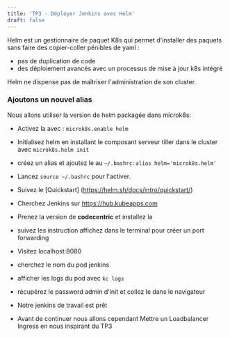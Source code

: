 ```yaml
---
title: 'TP3 - Déployer Jenkins avec Helm'
draft: false
---
```


Helm est un gestionnaire de paquet K8s qui permet d'installer des paquets sans faire des copier-coller pénibles de yaml :

- pas de duplication de code
- des déploiement avancés avec un processus de mise à jour k8s intégré

Helm ne dispense pas de maîtriser l'administration de son cluster.

### Ajoutons un nouvel alias

Nous allons utiliser la version de helm packagée dans microk8s:

- Activez la avec : `microk8s.enable helm`
- Initialisez helm en installant le composant serveur tiller dans le cluster avec `microk8s.helm init`
- créez un alias et ajoutez le au `~/.bashrc`: `alias helm='microk8s.helm'`
- Lancez `source ~/.bashrc` pour l'activer.



- Suivez le [Quickstart] (https://helm.sh/docs/intro/quickstart/) 


- Cherchez Jenkins sur https://hub.kubeapps.com
- Prenez la version de **codecentric** et installez la
- suivez les instruction affichez dans le terminal pour créer un port forwarding
- Visitez localhost:8080
- cherchez le nom du pod jenkins
- afficher les logs du pod avec `kc logs`
- récupérez le password admin d'init et collez le dans le navigateur
- Notre jenkins de travail est prêt

- Avant de continuer nous allons cependant Mettre un Loadbalancer Ingress en nous inspirant du TP3
